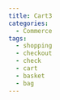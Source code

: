 ```yaml
---
title: Cart3
categories:
  - Commerce
tags:
  - shopping
  - checkout
  - check
  - cart
  - basket
  - bag
---
```

